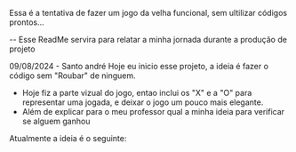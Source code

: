 Essa é a tentativa de fazer um jogo da velha funcional, sem ultilizar códigos prontos...

-- Esse ReadMe servira para relatar a minha jornada durante a produção de projeto

09/08/2024 - Santo andré
Hoje eu inicio esse projeto, a ideia é fazer o código sem "Roubar" de ninguem.
  - Hoje fiz a parte vizual do jogo, entao inclui os "X" e a "O" para representar uma jogada, e deixar o jogo um pouco mais elegante.
  - Além de explicar para o meu professor qual a minha ideia para verificar se alguem ganhou

  Atualmente a ideia é o seguinte:
  
